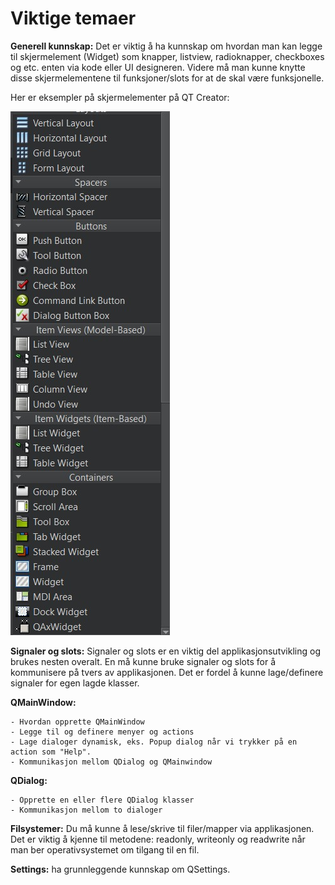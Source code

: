 # Viktige temaer



**Generell kunnskap:** Det er viktig å ha kunnskap om hvordan man kan legge til skjermelement (Widget) som knapper, listview, radioknapper, checkboxes og etc. enten via kode eller UI designeren. Videre må man kunne knytte disse skjermelementene til funksjoner/slots for at de skal være funksjonelle. 

Her er eksempler på skjermelementer på QT Creator: 

![Widget](widget.jpg)


**Signaler og slots:** Signaler og slots er en viktig del applikasjonsutvikling og brukes nesten overalt. En må kunne bruke signaler og slots for å kommunisere på tvers av applikasjonen. Det er fordel å kunne lage/definere signaler for egen lagde klasser.   

**QMainWindow:** 

    - Hvordan opprette QMainWindow
    - Legge til og definere menyer og actions
    - Lage dialoger dynamisk, eks. Popup dialog når vi trykker på en action som "Help". 
    - Kommunikasjon mellom QDialog og QMainwindow
    
**QDialog:** 

    - Opprette en eller flere QDialog klasser
    - Kommunikasjon mellom to dialoger

**Filsystemer:** Du må kunne å lese/skrive til filer/mapper via applikasjonen. Det er viktig å kjenne til metodene: readonly, writeonly og readwrite når man ber operativsystemet om tilgang til en fil. 

**Settings:** ha grunnleggende kunnskap om QSettings. 